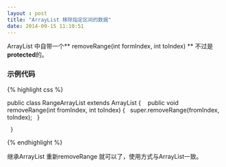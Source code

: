 ```yaml
--- 
layout : post
title: "ArrayList 移除指定区间的数据"
date: 2014-09-15 11:10:51
---
```



ArrayList 中自带一个** removeRange(int formIndex, int toIndex) ** 不过是**protected**的。

### 示例代码

{% highlight css %}

public class RangeArrayList extends ArrayList { 
     public void removeRange(int fromIndex, int toIndex) {
             super.removeRange(fromIndex, toIndex);
          }
    
     } 
{% endhighlight %}

继承ArrayList 重新removeRange 就可以了，使用方式与ArrayList一致。


